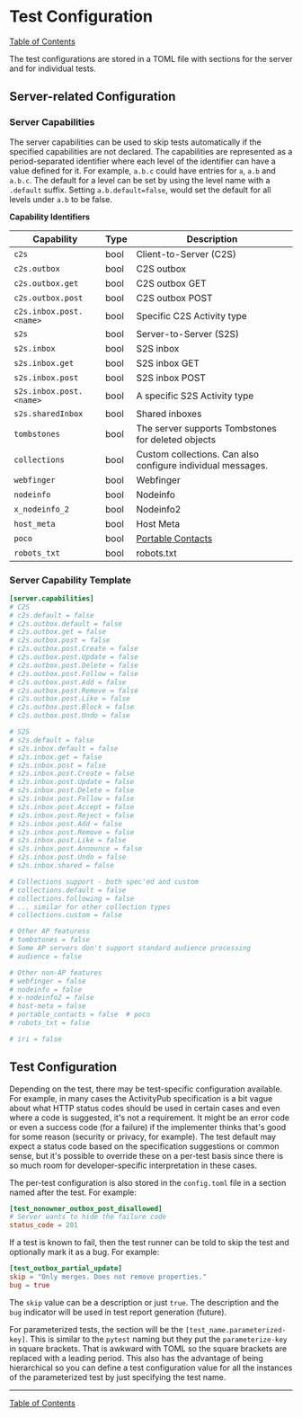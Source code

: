 # Test Configuration

[Table of Contents](toc.md)

The test configurations are stored in a TOML file with sections for the server and for individual tests.

## Server-related Configuration

### Server Capabilities

The server capabilities can be used to skip tests automatically if the specified capabilities are not declared. The capabilities are represented as a period-separated identifier where each level of the identifier can have a value defined for it. For example, `a.b.c` could have entries for `a`, `a.b` and `a.b.c`. The default for a level can be set by using the level name with a `.default` suffix. Setting `a.b.default=false`, would set the default for all levels under `a.b` to be false.

**Capability Identifiers**

| Capability            | Type | Description                                                 |
| --------------------- | ---- | ----------------------------------------------------------- |
| `c2s`                 | bool | Client-to-Server (C2S)                                      |
| `c2s.outbox`          | bool | C2S outbox                                                  |
| `c2s.outbox.get`      | bool | C2S outbox GET                                              |
| `c2s.outbox.post`     | bool | C2S outbox POST                                             |
| `c2s.inbox.post.<name>` | bool | Specific C2S Activity type                                |
| `s2s`                 | bool | Server-to-Server (S2S)                                      |
| `s2s.inbox`           | bool | S2S inbox                                                   |
| `s2s.inbox.get`       | bool | S2S inbox GET                                               |
| `s2s.inbox.post`      | bool | S2S inbox POST                                              |
| `s2s.inbox.post.<name>` | bool | A specific S2S Activity type                              |
| `s2s.sharedInbox`     | bool | Shared inboxes                                              |
| `tombstones`          | bool | The server supports Tombstones for deleted objects          |
| `collections`         | bool | Custom collections. Can also configure individual messages. |
| `webfinger`           | bool | Webfinger                                                   |
| `nodeinfo`            | bool | Nodeinfo                                                    |
| `x_nodeinfo_2`        | bool | Nodeinfo2                                                   |
| `host_meta`           | bool | Host Meta                                                   |
| `poco`                | bool | [Portable Contacts](https://indieweb.org/Portable_Contacts) |
| `robots_txt`          | bool | robots.txt                                                  |

### Server Capability Template

```toml
[server.capabilities]
# C2S
# c2s.default = false
# c2s.outbox.default = false
# c2s.outbox.get = false
# c2s.outbox.post = false
# c2s.outbox.post.Create = false
# c2s.outbox.post.Update = false
# c2s.outbox.post.Delete = false
# c2s.outbox.post.Follow = false
# c2s.outbox.post.Add = false
# c2s.outbox.post.Remove = false
# c2s.outbox.post.Like = false
# c2s.outbox.post.Block = false
# c2s.outbox.post.Undo = false

# S2S
# s2s.default = false
# s2s.inbox.default = false
# s2s.inbox.get = false
# s2s.inbox.post = false
# s2s.inbox.post.Create = false
# s2s.inbox.post.Update = false
# s2s.inbox.post.Delete = false
# s2s.inbox.post.Follow = false
# s2s.inbox.post.Accept = false
# s2s.inbox.post.Reject = false
# s2s.inbox.post.Add = false
# s2s.inbox.post.Remove = false
# s2s.inbox.post.Like = false
# s2s.inbox.post.Announce = false
# s2s.inbox.post.Undo = false
# s2s.inbox.shared = false

# Collections support - both spec'ed and custom
# collections.default = false
# collections.following = false
# ... similar for other collection types
# collections.custom = false

# Other AP featuress
# tombstones = false
# Some AP servers don't support standard audience processing
# audience = false

# Other non-AP features
# webfinger = false
# nodeinfo = false
# x-nodeinfo2 = false
# host-meta = false
# portable_contacts = false  # poco
# robots_txt = false

# iri = false
```

## Test Configuration

Depending on the test, there may be test-specific configuration available. For example, in many cases the ActivityPub specification is a bit vague about what HTTP status codes should be used in certain cases and even where a code is suggested, it's not a requirement. It might be an error code or even a success code (for a failure) if the implementer thinks that's good for some reason (security or privacy, for example). The test default may expect a status code based on the specification suggestions or common sense, but it's possible to override these on a per-test basis since there is so much room for developer-specific interpretation in these cases.

The per-test configuration is also stored in the `config.toml` file in a section named after the test. For example:

```toml
[test_nonowner_outbox_post_disallowed]
# Server wants to hide the failure code
status_code = 201
```

If a test is known to fail, then the test runner can be told to skip the test and optionally mark it as a bug. For example:

```toml
[test_outbox_partial_update]
skip = "Only merges. Does not remove properties."
bug = true
```

The `skip` value can be a description or just `true`. The description and the `bug` indicator will be used in test report generation (future).

For parameterized tests, the section will be the `[test_name.parameterized-key]`. This is similar to the `pytest` naming but they put the `parameterize-key` in square brackets. That is awkward with TOML so the square brackets are replaced with a leading period. This also has the advantage of being hierarchical so you can define a test configuration value for all the instances of the parameterized test by just specifying the test name.

----
[Table of Contents](toc.md)
